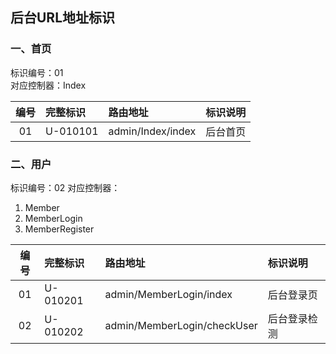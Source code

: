 ## 后台URL地址标识
### 一、首页
标识编号：01  
对应控制器：Index

| 编号 | 完整标识 | 路由地址 | 标识说明 |
| :---: | :--- | :--- | :--- |
| 01 | U-010101 | admin/Index/index | 后台首页 |

### 二、用户
标识编号：02
对应控制器：
1. Member
2. MemberLogin
3. MemberRegister

| 编号 | 完整标识 | 路由地址 | 标识说明 |
| :---: | :--- | :--- | :--- |
| 01 | U-010201 | admin/MemberLogin/index | 后台登录页 |
| 02 | U-010202 | admin/MemberLogin/checkUser | 后台登录检测 |